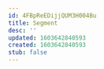 ```yaml
---
id: 4FBpReEDijjQUM3H004Bu
title: Segment
desc: ''
updated: 1603642840593
created: 1603642840593
stub: false
---
```



